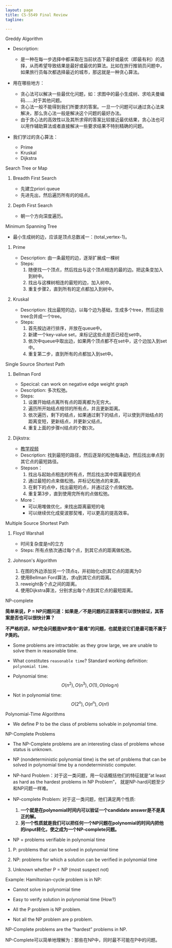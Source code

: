 ```yaml
---
layout: page
title: CS-5549 Final Review
tagline: 

---
```




Greddy Algorithm

- Description:
    + 是一种在每一步选择中都采取在当前状态下最好或最优（即最有利）的选择，从而希望导致结果是最好或最优的算法。比如在旅行推销员问题中，如果旅行员每次都选择最近的城市，那这就是一种贪心算法。

- 用在哪些地方：
    + 贪心法可以解决一些最优化问题，如：求图中的最小生成树、求哈夫曼编码……对于其他问题。
    + 贪心法一般不能得到我们所要求的答案。一旦一个问题可以通过贪心法来解决，那么贪心法一般是解决这个问题的最好办法。
    + 由于贪心法的高效性以及其所求得的答案比较接近最优结果，贪心法也可以用作辅助算法或者直接解决一些要求结果不特别精确的问题。

- 我们学过的贪心算法：
    + Prime
    + Kruskal
    + Dijkstra

Search Tree or Map

1. Breadth First Search
    - 先建立priori queue
    - 先进先出，然后遍历所有的的结点。

2. Depth First Search
    - 朝一个方向深度遍历。

Minimum Spanning Tree

- 最小生成树的边，应该是顶点总数减一：(total_vertex-1)。

1. Prime
    - Description: 由一条最短的边，逐渐扩展成一棵树
    - Steps:
        1. 随便找一个顶点，然后找出与这个顶点相连的最的边。把这条变加入到树中。
        2. 找出与这棵树相连的最短的边，加入树中。
        3. 重复步骤2，直到所有的定点都加入到树中。

2. Kruskal
    - Description: 找出最短的边，以每个边为基础，生成多个tree，然后这些tree合并成一个tree。
    - Steps:
        1. 首先按边进行排序，并放在queue中。
        2. 新建一个key-value set，来标记这些点是否已经在set中。
        2. 依次中queue中取出边，如果两个顶点都不在set中，这个边加入到set中。
        3. 重复第二步，直到所有的点都加入到set中。

Single Source Shortest Path

1. Bellman Ford
    - Specical: can work on negative edge weight graph
    - Description: 多次松弛。
    - Steps:
        1. 设置开始结点离所有点的距离都为无穷大。
        2. 遍历所开始结点相邻的所有点，并且更新距离。
        3. 依次遍历，剩下的结点，如果通过剩下的结点，可以使到开始结点的距离变短，更新结点，并更新父结点。
        4. 重复上面的步骤n(结点的个数)次。

2. Dijkstra:
    - [教学视频](https://www.youtube.com/watch?v=5GT5hYzjNoo)
    - Description: 找到最短的路径，然后逐渐的松弛每条边，然后找出单点到其它点的最短路径。
    - Stepson：
        1. 找出与起始点相连的所有点，然后找出其中距离最短的点
        2. 通过最短的点来做松弛。并标记松弛点的来源。
        3. 在剩下的点中，找出最短的点，并通过这个点做松弛。
        4. 重复第3步，直到使用完所有的点做松弛。
    - More：
        + 可以用堆做优化，来找出距离最短的电
        + 可以继续优化成斐波那契堆，可以更高的提高效率。

Multiple Source Shortest Path

1. Floyd Warshall
    - 时间复杂度是n的立方
    - Steps: 所有点依次通过每个点，到其它点的距离做松弛。

2. Johnson's Algorithm
    1. 在图的外边添加另一个顶点q，并初始化q到其它点的距离为0
    2. 使用Bellman Ford算法，求q到其它点的距离。
    3. reweight各个点之间的距离。
    4. 使用Dijkstra算法，分别求出每个点到其它点的最短距离。

NP-complete

**简单来说，P = NP问题问道：如果是／不是问题的正面答案可以很快验证，其答案是否也可以很快计算？**

**不严格的讲，NP完全问题是NP类中“最难”的问题，也就是说它们是最可能不属于P类的。**

- Some problems are intractable: as they grow large, we are unable to solve them in reasonable time.
- What constitutes `reasonable time`? Standard working definition: `polynomial time`.

- Polynomial time: $$ O(n^2), O(n^3), O(1), O(n \log n) $$
- Not in polynomial time: $$ O(2^n), O(n^n), O(n!) $$

Polynomial-Time Algorithms

- We define P to be the class of problems solvable in polynomial time.

NP-Complete Problems

- The NP-Complete problems are an interesting class of problems whose status is unknown.
- NP (nondeterministic polynomial time) is the set of problems that can be solved in polynomial time by a nondeterministic computer.
- NP-hard Problem：对于这一类问题，用一句话概括他们的特征就是“at least as hard as the hardest problems in NP Problem”， 就是NP-hard问题至少和NP问题一样难。
- NP-complete Problem: 对于这一类问题，他们满足两个性质:
    1. **一个就是在polynomial时间内可以验证一个candidate answer是不是真正的解。**
    2. **另一个性质就是我们可以把任何一个NP问题在polynomial的时间内把他的input转化，使之成为一个NP-complete问题。**

- NP = problems verifiable in polynomial time

1. P: problems that can be solved in polynomial time

2. NP: problems for which a solution can be verified in polynomial time

3. Unknown whether P = NP (most suspect not)

Example: Hamiltonian-cycle problem is in NP:

- Cannot solve in polynomial time
- Easy to verify solution in polynomial time (How?)

- All the P problem is NP problem.
- Not all the NP problem are p problem.

NP-Complete problems are the “hardest” problems in NP.

NP-Complete可以简单地理解为：那些在NP中，同时最不可能在P中的问题。

